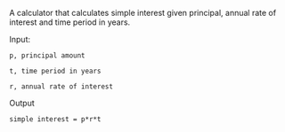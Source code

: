 A calculator that calculates simple interest given principal, annual rate of interest and time period in years.



Input:

    p, principal amount
  
    t, time period in years
  
    r, annual rate of interest
  
Output

    simple interest = p*r*t

